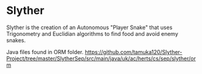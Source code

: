 # Slyther

Slyther is the creation of an Autonomous "Player Snake" that uses Trigonometry and Euclidian algorithms to find food and avoid enemy snakes.

Java files found in ORM folder. https://github.com/tamuka120/Slyther-Project/tree/master/SlytherSep/src/main/java/uk/ac/herts/cs/sep/slyther/orm
